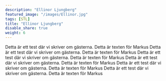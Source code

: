 ```yaml
---
description: "Ellinor Ljungberg"
featured_image: "/images/Ellinor.jpg"
tags: [STL]
title: "Ellinor Ljungberg"
disable_share: true
weight: 6
---
```


Detta är ett test där vi skriver om gästerna. Detta är texten för Markus
Detta är ett test där vi skriver om gästerna. Detta är texten för Markus
Detta är ett test där vi skriver om gästerna. Detta är texten för Markus
Detta är ett test där vi skriver om gästerna. Detta är texten för Markus
Detta är ett test där vi skriver om gästerna. Detta är texten för Markus
Detta är ett test där vi skriver om gästerna. Detta är texten för Markus